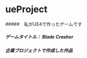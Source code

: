 # ueProject
#####　私がUE4で作ったゲームです</br>
#####  ゲームタイトル： Blade Crasher</br>
#####  企業プロジェクトで作成した作品</br>

